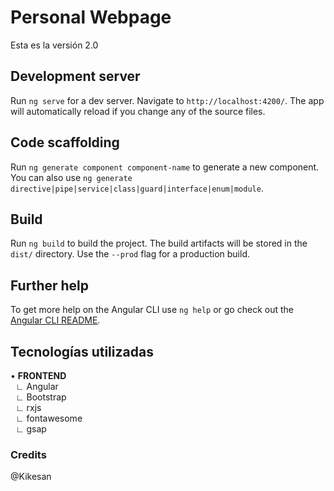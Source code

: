 # Personal Webpage

Esta es la versión 2.0

## Development server

Run `ng serve` for a dev server. Navigate to `http://localhost:4200/`. The app will automatically reload if you change any of the source files.

## Code scaffolding

Run `ng generate component component-name` to generate a new component. You can also use `ng generate directive|pipe|service|class|guard|interface|enum|module`.

## Build

Run `ng build` to build the project. The build artifacts will be stored in the `dist/` directory. Use the `--prod` flag for a production build.

## Further help

To get more help on the Angular CLI use `ng help` or go check out the [Angular CLI README](https://github.com/angular/angular-cli/blob/master/README.md).

## Tecnologías utilizadas

• <b>FRONTEND</b><br/>
&nbsp;&nbsp;∟ Angular<br/>
&nbsp;&nbsp;∟ Bootstrap<br/>
&nbsp;&nbsp;∟ rxjs<br/>
&nbsp;&nbsp;∟ fontawesome<br/>
&nbsp;&nbsp;∟ gsap<br/>

### Credits

@Kikesan
